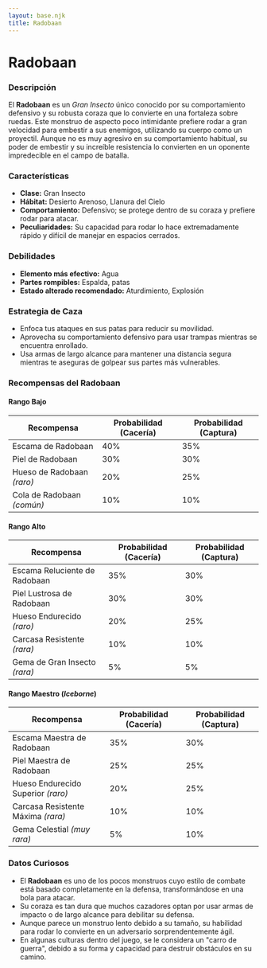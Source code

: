 ```yaml
---
layout: base.njk
title: Radobaan
---
```

# Radobaan

### Descripción
El **Radobaan** es un *Gran Insecto* único conocido por su comportamiento defensivo y su robusta coraza que lo convierte en una fortaleza sobre ruedas. Este monstruo de aspecto poco intimidante prefiere rodar a gran velocidad para embestir a sus enemigos, utilizando su cuerpo como un proyectil. Aunque no es muy agresivo en su comportamiento habitual, su poder de embestir y su increíble resistencia lo convierten en un oponente impredecible en el campo de batalla.

### Características
- **Clase:** Gran Insecto  
- **Hábitat:** Desierto Arenoso, Llanura del Cielo  
- **Comportamiento:** Defensivo; se protege dentro de su coraza y prefiere rodar para atacar.  
- **Peculiaridades:** Su capacidad para rodar lo hace extremadamente rápido y difícil de manejar en espacios cerrados.

### Debilidades
- **Elemento más efectivo:** Agua  
- **Partes rompibles:** Espalda, patas  
- **Estado alterado recomendado:** Aturdimiento, Explosión

### Estrategia de Caza
- Enfoca tus ataques en sus patas para reducir su movilidad.  
- Aprovecha su comportamiento defensivo para usar trampas mientras se encuentra enrollado.  
- Usa armas de largo alcance para mantener una distancia segura mientras te aseguras de golpear sus partes más vulnerables.

### Recompensas del Radobaan

#### **Rango Bajo**
| Recompensa                    | Probabilidad (Cacería) | Probabilidad (Captura) |
|-------------------------------|-----------------------|-----------------------|
| Escama de Radobaan            | 40%                  | 35%                  |
| Piel de Radobaan              | 30%                  | 30%                  |
| Hueso de Radobaan *(raro)*    | 20%                  | 25%                  |
| Cola de Radobaan *(común)*    | 10%                  | 10%                  |

#### **Rango Alto**
| Recompensa                           | Probabilidad (Cacería) | Probabilidad (Captura) |
|--------------------------------------|-----------------------|-----------------------|
| Escama Reluciente de Radobaan        | 35%                  | 30%                  |
| Piel Lustrosa de Radobaan            | 30%                  | 30%                  |
| Hueso Endurecido *(raro)*            | 20%                  | 25%                  |
| Carcasa Resistente *(rara)*          | 10%                  | 10%                  |
| Gema de Gran Insecto *(rara)*       | 5%                   | 5%                   |

#### **Rango Maestro** (*Iceborne*)
| Recompensa                                  | Probabilidad (Cacería) | Probabilidad (Captura) |
|---------------------------------------------|-----------------------|-----------------------|
| Escama Maestra de Radobaan                  | 35%                  | 30%                  |
| Piel Maestra de Radobaan                    | 25%                  | 25%                  |
| Hueso Endurecido Superior *(raro)*          | 20%                  | 25%                  |
| Carcasa Resistente Máxima *(rara)*          | 10%                  | 10%                  |
| Gema Celestial *(muy rara)*                 | 5%                   | 10%                  |

### Datos Curiosos
- El **Radobaan** es uno de los pocos monstruos cuyo estilo de combate está basado completamente en la defensa, transformándose en una bola para atacar.  
- Su coraza es tan dura que muchos cazadores optan por usar armas de impacto o de largo alcance para debilitar su defensa.  
- Aunque parece un monstruo lento debido a su tamaño, su habilidad para rodar lo convierte en un adversario sorprendentemente ágil.  
- En algunas culturas dentro del juego, se le considera un "carro de guerra", debido a su forma y capacidad para destruir obstáculos en su camino.